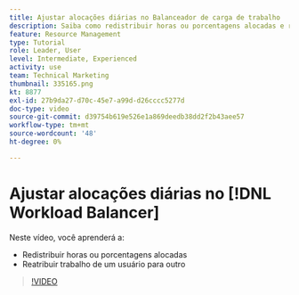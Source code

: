 ```yaml
---
title: Ajustar alocações diárias no Balanceador de carga de trabalho
description: Saiba como redistribuir horas ou porcentagens alocadas e reatribuir trabalho de um usuário para outro.
feature: Resource Management
type: Tutorial
role: Leader, User
level: Intermediate, Experienced
activity: use
team: Technical Marketing
thumbnail: 335165.png
kt: 8877
exl-id: 27b9da27-d70c-45e7-a99d-d26cccc5277d
doc-type: video
source-git-commit: d39754b619e526e1a869deedb38dd2f2b43aee57
workflow-type: tm+mt
source-wordcount: '48'
ht-degree: 0%

---
```


# Ajustar alocações diárias no [!DNL Workload Balancer]

Neste vídeo, você aprenderá a:

* Redistribuir horas ou porcentagens alocadas
* Reatribuir trabalho de um usuário para outro


>[!VIDEO](https://video.tv.adobe.com/v/335165/?quality=12)
